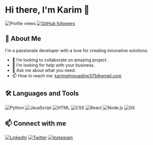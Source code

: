 # Hi there, I'm Karim 👋

![Profile views](https://komarev.com/ghpvc/?username=yourusername&color=red)
[![GitHub followers](https://img.shields.io/github/followers/yourusername?label=Follow&style=social)](https://github.com/yourusername/?tab=follow)

## 🚀 About Me

I'm a passionate developer with a love for creating innovative solutions.

- 👯 I’m looking to collaborate on amazing project.
- 🤔 I’m looking for help with your business.
- 💬 Ask me about what you need.
- 📫 How to reach me: karimelmouadine375@gmail.com

## 🛠️ Languages and Tools

![Python](https://img.shields.io/badge/-Python-05122A?style=flat&logo=python) ![JavaScript](https://img.shields.io/badge/-JavaScript-05122A?style=flat&logo=javascript) ![HTML](https://img.shields.io/badge/-HTML-05122A?style=flat&logo=html5) ![CSS](https://img.shields.io/badge/-CSS-05122A?style=flat&logo=css3) ![React](https://img.shields.io/badge/-React-05122A?style=flat&logo=react) ![Node.js](https://img.shields.io/badge/-Node.js-05122A?style=flat&logo=node.js) ![Git](https://img.shields.io/badge/-Git-05122A?style=flat&logo=git)

## 📫 Connect with me

[![LinkedIn](https://img.shields.io/badge/-LinkedIn-0077B5?style=flat&logo=linkedin&logoColor=white)](https://www.linkedin.com/in/yourusername/)
[![Twitter](https://img.shields.io/badge/-Twitter-1DA1F2?style=flat&logo=twitter&logoColor=white)](https://twitter.com/yourusername)
[![Instagram](https://img.shields.io/badge/-Instagram-E4405F?style=flat&logo=instagram&logoColor=white)](https://www.instagram.com/yourusername/)


